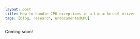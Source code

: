 ```yaml
---
layout: post
title: How to handle CPU exceptions in a Linux kernel driver
tags: [blog, research, undocumentedCPU]
---
```


Coming soon!
